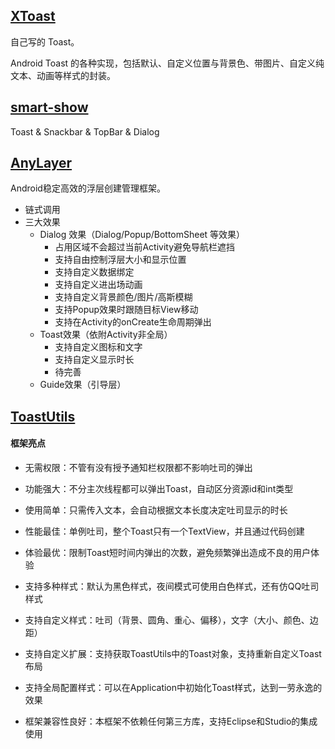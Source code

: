 ## [XToast](https://github.com/hgncxzy/XToast)

自己写的 Toast。

Android Toast 的各种实现，包括默认、自定义位置与背景色、带图片、自定义纯文本、动画等样式的封装。

## [smart-show](https://github.com/the-pig-of-jungle/smart-show)

Toast & Snackbar & TopBar & Dialog

## [AnyLayer](https://github.com/goweii/AnyLayer)

Android稳定高效的浮层创建管理框架。

- 链式调用
- 三大效果
  - Dialog 效果（Dialog/Popup/BottomSheet 等效果）
    - 占用区域不会超过当前Activity避免导航栏遮挡
    - 支持自由控制浮层大小和显示位置
    - 支持自定义数据绑定
    - 支持自定义进出场动画
    - 支持自定义背景颜色/图片/高斯模糊
    - 支持Popup效果时跟随目标View移动
    - 支持在Activity的onCreate生命周期弹出
  - Toast效果（依附Activity非全局）
    - 支持自定义图标和文字
    - 支持自定义显示时长
    - 待完善
  - Guide效果（引导层）

## [ToastUtils](https://github.com/getActivity/ToastUtils)

#### 框架亮点

- 无需权限：不管有没有授予通知栏权限都不影响吐司的弹出

- 功能强大：不分主次线程都可以弹出Toast，自动区分资源id和int类型

- 使用简单：只需传入文本，会自动根据文本长度决定吐司显示的时长

- 性能最佳：单例吐司，整个Toast只有一个TextView，并且通过代码创建

- 体验最优：限制Toast短时间内弹出的次数，避免频繁弹出造成不良的用户体验

- 支持多种样式：默认为黑色样式，夜间模式可使用白色样式，还有仿QQ吐司样式

- 支持自定义样式：吐司（背景、圆角、重心、偏移），文字（大小、颜色、边距）

- 支持自定义扩展：支持获取ToastUtils中的Toast对象，支持重新自定义Toast布局

- 支持全局配置样式：可以在Application中初始化Toast样式，达到一劳永逸的效果

- 框架兼容性良好：本框架不依赖任何第三方库，支持Eclipse和Studio的集成使用

  



